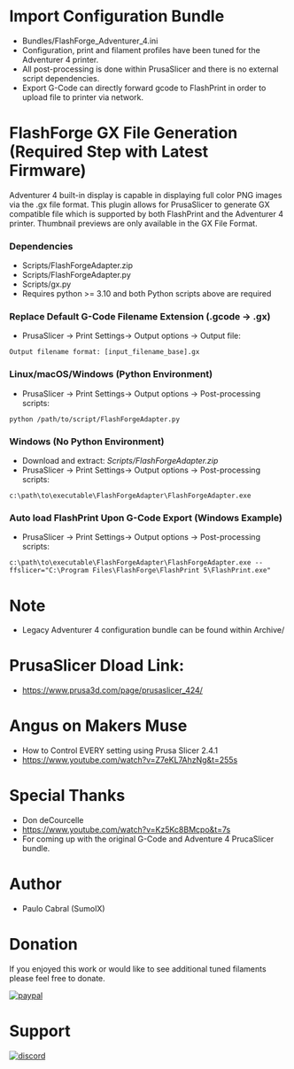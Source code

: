 # Import Configuration Bundle
* Bundles/FlashForge_Adventurer_4.ini
* Configuration, print and filament profiles have been tuned for the Adventurer 4 printer.
* All post-processing is done within PrusaSlicer and there is no external script dependencies.
* Export G-Code can directly forward gcode to FlashPrint in order to upload file to printer via network.

# FlashForge GX File Generation (Required Step with Latest Firmware)
Adventurer 4 built-in display is capable in displaying full color PNG images via the .gx file format.  This plugin allows for PrusaSlicer to generate GX compatible file which is supported by both FlashPrint and the Adventurer 4 printer.  Thumbnail previews are only available in the GX File Format.
### Dependencies
* Scripts/FlashForgeAdapter.zip
* Scripts/FlashForgeAdapter.py
* Scripts/gx.py
* Requires python >= 3.10 and both Python scripts above are required

### Replace Default G-Code Filename Extension (.gcode -> .gx)
* PrusaSlicer -> Print Settings-> Output options -> Output file:
```
Output filename format: [input_filename_base].gx
```

### Linux/macOS/Windows (Python Environment)
* PrusaSlicer -> Print Settings-> Output options -> Post-processing scripts:
```
python /path/to/script/FlashForgeAdapter.py
```

### Windows (No Python Environment)
* Download and extract: *Scripts/FlashForgeAdapter.zip*
* PrusaSlicer -> Print Settings-> Output options -> Post-processing scripts:
```
c:\path\to\executable\FlashForgeAdapter\FlashForgeAdapter.exe
```

### Auto load FlashPrint Upon G-Code Export (Windows Example)
* PrusaSlicer -> Print Settings-> Output options -> Post-processing scripts:
```
c:\path\to\executable\FlashForgeAdapter\FlashForgeAdapter.exe --ffslicer="C:\Program Files\FlashForge\FlashPrint 5\FlashPrint.exe"
```

# Note
* Legacy Adventurer 4 configuration bundle can be found within Archive/

# PrusaSlicer Dload Link:
* https://www.prusa3d.com/page/prusaslicer_424/ 

# Angus on Makers Muse
* How to Control EVERY setting using Prusa Slicer 2.4.1
* https://www.youtube.com/watch?v=Z7eKL7AhzNg&t=255s 

# Special Thanks
* Don deCourcelle
* https://www.youtube.com/watch?v=Kz5Kc8BMcpo&t=7s
* For coming up with the original G-Code and Adventure 4 PrucaSlicer bundle.

# Author
* Paulo Cabral (SumolX)

# Donation
If you enjoyed this work or would like to see additional tuned filaments please feel free to donate.

[![paypal](https://www.paypalobjects.com/en_US/i/btn/btn_donateCC_LG.gif)](https://www.paypal.com/donate/?hosted_button_id=E4DSQMLR5JUXS)

# Support
[![discord](https://theme.zdassets.com/theme_assets/678183/cc59daa07820943e943c2fc283b9079d7003ff76.svg)](https://discord.gg/rRzp63MJtu)
